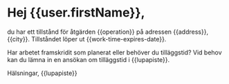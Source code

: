# Hej {{user.firstName}},

du har ett tillst&aring;nd f&ouml;r &aring;tg&auml;rden {{operation}} p&aring; adressen {{address}}, {{city}}. Tillst&aring;ndet l&ouml;per ut {{work-time-expires-date}}.

Har arbetet framskridit som planerat eller beh&ouml;ver du till&auml;ggstid? Vid behov kan du l&auml;mna in en ans&ouml;kan om till&auml;ggstid i {{lupapiste}}.

H&auml;lsningar,
{{lupapiste}}